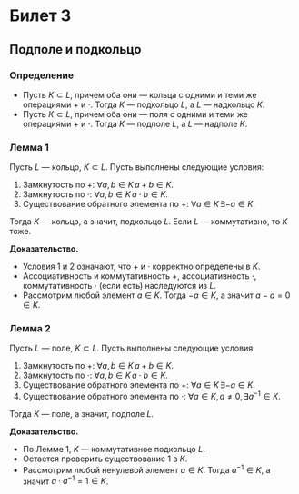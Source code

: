 # Билет 3

## Подполе и подкольцо

### Определение
- Пусть $K \subset L$, причем оба они — кольца с одними и теми же операциями $+$ и $\cdot$. Тогда $K$ — подкольцо $L$, а $L$ — надкольцо $K$.
- Пусть $K \subset L$, причем оба они — поля с одними и теми же операциями $+$ и $\cdot$. Тогда $K$ — подполе $L$, а $L$ — надполе $K$.

### Лемма 1
Пусть $L$ — кольцо, $K \subset L$. Пусть выполнены следующие условия:
1. Замкнутость по $+$: $\forall a, b \in K \, a + b \in K$.
2. Замкнутость по $\cdot$: $\forall a, b \in K \, a \cdot b \in K$.
3. Существование обратного элемента по $+$: $\forall a \in K \, \exists -a \in K$.

Тогда $K$ — кольцо, а значит, подкольцо $L$. Если $L$ — коммутативно, то $K$ тоже.

**Доказательство.** 
- Условия 1 и 2 означают, что $+$ и $\cdot$ корректно определены в $K$.
- Ассоциативность и коммутативность $+$, ассоциативность $\cdot$, коммутативность $\cdot$ (если есть) наследуются из $L$.
- Рассмотрим любой элемент $a \in K$. Тогда $-a \in K$, а значит $a - a = 0 \in K$.

### Лемма 2
Пусть $L$ — поле, $K \subset L$. Пусть выполнены следующие условия:
1. Замкнутость по $+$: $\forall a, b \in K \, a + b \in K$.
2. Замкнутость по $\cdot$: $\forall a, b \in K \, a \cdot b \in K$.
3. Существование обратного элемента по $+$: $\forall a \in K \, \exists -a \in K$.
4. Существование обратного элемента по $\cdot$: $\forall a \in K, a \neq 0, \exists a^{-1} \in K$.

Тогда $K$ — поле, а значит, подполе $L$.

**Доказательство.** 
- По Лемме 1, $K$ — коммутативное подкольцо $L$.
- Остается проверить существование $1$ в $K$.
- Рассмотрим любой ненулевой элемент $a \in K$. Тогда $a^{-1} \in K$, а значит $a \cdot a^{-1} = 1 \in K$.